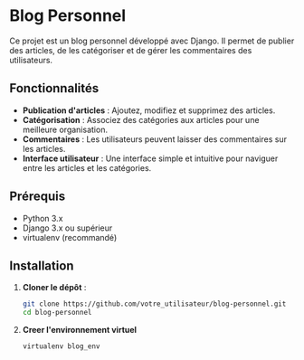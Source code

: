 # Blog Personnel

Ce projet est un blog personnel développé avec Django. Il permet de publier des articles, de les catégoriser et de gérer les commentaires des utilisateurs.

## Fonctionnalités

- **Publication d'articles** : Ajoutez, modifiez et supprimez des articles.
- **Catégorisation** : Associez des catégories aux articles pour une meilleure organisation.
- **Commentaires** : Les utilisateurs peuvent laisser des commentaires sur les articles.
- **Interface utilisateur** : Une interface simple et intuitive pour naviguer entre les articles et les catégories.

## Prérequis

- Python 3.x
- Django 3.x ou supérieur
- virtualenv (recommandé)

## Installation

1. **Cloner le dépôt** :
   ```bash
   git clone https://github.com/votre_utilisateur/blog-personnel.git
   cd blog-personnel
   ```

2. **Creer l'environnement virtuel**
   ```bash
   virtualenv blog_env
   ```